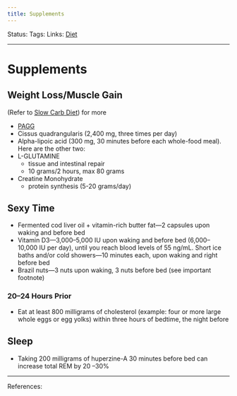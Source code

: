 ```yaml
---
title: Supplements
---
```

Status:
Tags:
Links: [Diet](out/diet.md)
___
# Supplements
## Weight Loss/Muscle Gain
(Refer to [Slow Carb Diet](out/slow-carb-diet.md)) for more
- [PAGG](out/pagg.md)
- Cissus quadrangularis (2,400 mg, three times per day) 
- Alpha-lipoic acid (300 mg, 30 minutes before each whole-food meal). Here are the other two:
- L-GLUTAMINE
	- tissue and intestinal repair
	- 10 grams/2 hours, max 80 grams
- Creatine Monohydrate
	- protein synthesis (5-20 grams/day)
## Sexy Time
- Fermented cod liver oil + vitamin-rich butter fat—2 capsules upon waking and before bed
- Vitamin D3—3,000–5,000 IU upon waking and before bed (6,000–10,000 IU per day), until you reach blood levels of 55 ng/mL.
Short ice baths and/or cold showers—10 minutes each, upon waking and right before bed
- Brazil nuts—3 nuts upon waking, 3 nuts before bed (see important footnote)

### 20–24 Hours Prior
- Eat at least 800 milligrams of cholesterol (example: four or more large whole eggs or egg yolks) within three hours of bedtime, the night before
## Sleep
- Taking 200 milligrams of huperzine-A 30 minutes before bed can increase total REM by 20 –30%
___
References: